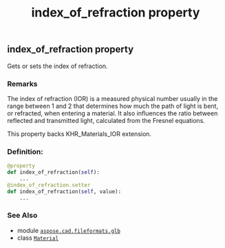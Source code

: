 ﻿---
title: index_of_refraction property
second_title: Aspose.CAD for Python via .NET API References
description: 
type: docs
weight: 130
url: /python-net/aspose.cad.fileformats.glb/material/index_of_refraction/
is_root: false
---

## index_of_refraction property


Gets or sets the index of refraction.

### Remarks 


The index of refraction (IOR) is a measured physical number usually in the range between 1 and 2
that determines how much the path of light is bent, or refracted, when entering a material.
It also influences the ratio between reflected and transmitted light, calculated from the Fresnel equations.




This property backs KHR_Materials_IOR extension.
### Definition:
```python
@property
def index_of_refraction(self):
    ...
@index_of_refraction.setter
def index_of_refraction(self, value):
    ...
```

### See Also
* module [`aspose.cad.fileformats.glb`](../../)
* class [`Material`](/cad/python-net/aspose.cad.fileformats.glb/material)
